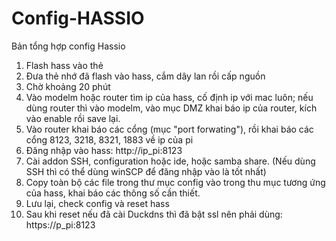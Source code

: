 # Config-HASSIO
Bản tổng hợp config Hassio
1. Flash hass vào thẻ
2. Đưa thẻ nhớ đã flash vào hass, cắm dây lan rồi cấp nguồn
3. Chờ khoảng 20 phút
4. Vào modelm hoặc router tìm ip của hass, cố định ip với mac luôn;
nếu dùng router thì vào modelm, vào mục DMZ khai báo ip của router, kích vào enable rồi save lại.
5. Vào router khai báo các cổng (mục "port forwating"), rồi khai báo các cổng 8123, 3218, 8321, 1883 về ip của pi
6. Đăng nhập vào hass: http://ip_pi:8123
7. Cài addon SSH, configuration hoặc ide, hoặc samba share. (Nếu dùng SSH thì có thể dùng winSCP để đăng nhập vào là tốt nhất)
8. Copy toàn bộ các file trong thư mục config vào trong thu mục tương ứng của hass, khai báo các thông số cần thiết.
9. Lưu lại, check config và reset hass
10. Sau khi reset nếu đã cài Duckdns thì đã bật ssl nên phải dùng: https://p_pi:8123
